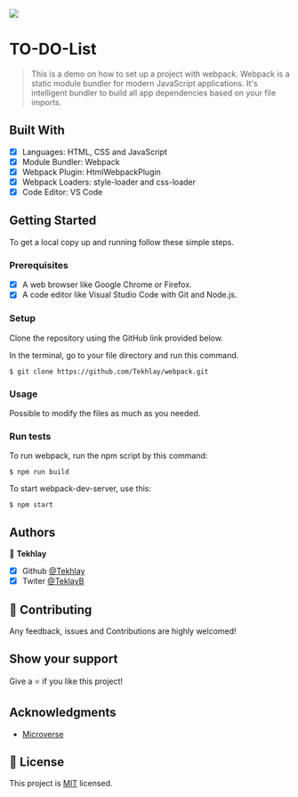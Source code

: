 ![](https://img.shields.io/badge/Microverse-blueviolet)

# TO-DO-List

> This is a demo on how to set up a project with webpack. Webpack is a static module bundler for modern JavaScript applications. It's intelligent bundler to build all app dependencies based on your file imports.

## Built With

- [x] Languages: HTML, CSS and JavaScript
- [x] Module Bundler: Webpack
- [x] Webpack Plugin: HtmlWebpackPlugin
- [x] Webpack Loaders: style-loader and css-loader
- [x] Code Editor: VS Code

## Getting Started

To get a local copy up and running follow these simple steps.

### Prerequisites

- [x] A web browser like Google Chrome or Firefox.
- [x] A code editor like Visual Studio Code with Git and Node.js.

### Setup

Clone the repository using the GitHub link provided below.

In the terminal, go to your file directory and run this command.

```
$ git clone https://github.com/Tekhlay/webpack.git
```

### Usage

Possible to modify the files as much as you needed.

### Run tests

To run webpack, run the npm script by this command:

```
$ npm run build
```

To start webpack-dev-server, use this:

```
$ npm start
```

## Authors

👤 **Tekhlay**

- [x] Github [@Tekhlay](https://github.com/Tekhlay)
- [x] Twiter [@TeklayB](https://twitter.com/TekhlayB12)

## 🤝 Contributing

Any feedback, issues and Contributions are highly welcomed!

## Show your support

Give a ⭐️ if you like this project!

## Acknowledgments

- [Microverse](https://www.microverse.org/)

## 📝 License

This project is [MIT](./MIT.md) licensed.
